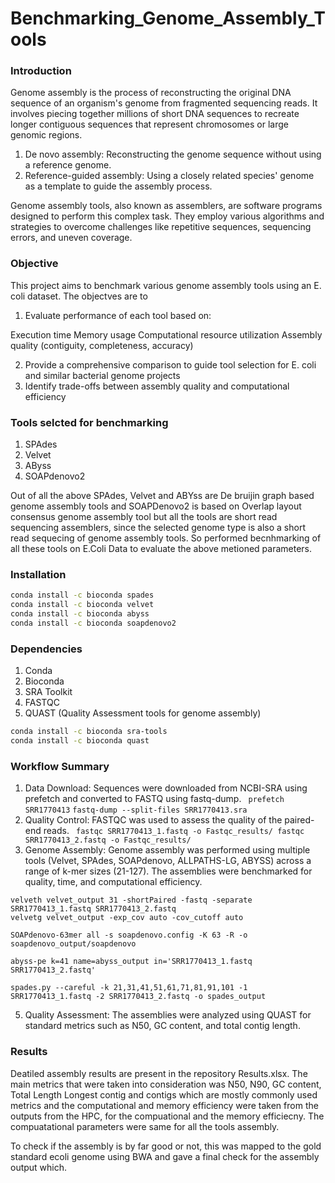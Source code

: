 # Benchmarking_Genome_Assembly_Tools

### Introduction
Genome assembly is the process of reconstructing the original DNA sequence of an organism's genome from fragmented sequencing reads. It involves piecing together millions of short DNA sequences to recreate longer contiguous sequences that represent chromosomes or large genomic regions.

1. De novo assembly: Reconstructing the genome sequence without using a reference genome.
2. Reference-guided assembly: Using a closely related species' genome as a template to guide the assembly process.

Genome assembly tools, also known as assemblers, are software programs designed to perform this complex task. They employ various algorithms and strategies to overcome challenges like repetitive sequences, sequencing errors, and uneven coverage.

### Objective
This project aims to benchmark various genome assembly tools using an E. coli dataset. The objectves are to

1. Evaluate performance of each tool based on:

Execution time
Memory usage
Computational resource utilization
Assembly quality (contiguity, completeness, accuracy)

2. Provide a comprehensive comparison to guide tool selection for E. coli and similar bacterial genome projects
3. Identify trade-offs between assembly quality and computational efficiency

### Tools selcted for benchmarking
1. SPAdes
2. Velvet
3. AByss
4. SOAPdenovo2

Out of all the above SPAdes, Velvet and ABYss are De bruijin graph based genome assembly tools and SOAPDenovo2 is based on Overlap layout consensus genome assembly tool but all the tools are short read sequencing assemblers, since the selected genome type is also a short read sequecing of genome assembly tools. So performed becnhmarking of all these tools on E.Coli Data to evaluate the above metioned parameters.

### Installation
```bash
conda install -c bioconda spades
conda install -c bioconda velvet
conda install -c bioconda abyss
conda install -c bioconda soapdenovo2
```
### Dependencies
1. Conda
2. Bioconda
3. SRA Toolkit
4. FASTQC
5. QUAST (Quality Assessment tools for genome assembly)
```bash
conda install -c bioconda sra-tools
conda install -c bioconda quast
```
### Workflow Summary
1. Data Download: Sequences were downloaded from NCBI-SRA using prefetch and converted to FASTQ using fastq-dump. ``` prefetch SRR1770413``` ```fastq-dump --split-files SRR1770413.sra```
2. Quality Control: FASTQC was used to assess the quality of the paired-end reads. ``` fastqc SRR1770413_1.fastq -o Fastqc_results/
fastqc SRR1770413_2.fastq -o Fastqc_results/```
3. Genome Assembly: Genome assembly was performed using multiple tools (Velvet, SPAdes, SOAPdenovo, ALLPATHS-LG, ABYSS) across a range of k-mer sizes (21-127). The assemblies were    benchmarked for quality, time, and computational efficiency.
```
velveth velvet_output 31 -shortPaired -fastq -separate SRR1770413_1.fastq SRR1770413_2.fastq
velvetg velvet_output -exp_cov auto -cov_cutoff auto
```
```
SOAPdenovo-63mer all -s soapdenovo.config -K 63 -R -o soapdenovo_output/soapdenovo 
```
```
abyss-pe k=41 name=abyss_output in='SRR1770413_1.fastq SRR1770413_2.fastq'
```
```
spades.py --careful -k 21,31,41,51,61,71,81,91,101 -1 SRR1770413_1.fastq -2 SRR1770413_2.fastq -o spades_output
```
5. Quality Assessment: The assemblies were analyzed using QUAST for standard metrics such as N50, GC content, and total contig length.

### Results
Deatiled assembly results are present in the repository Results.xlsx.
The main metrics that were taken into consideration was N50, N90, GC content, Total Length Longest contig and contigs which are mostly commonly used metrics and the computational and memory efficiency were taken from the outputs from the HPC, for the compuational and the memory efficiecny. The compuatational parameters were same for all the tools assembly. 

To check if the assembly is by far good or not, this was mapped to the gold standard ecoli genome using BWA and gave a final check for the assembly output which. 
